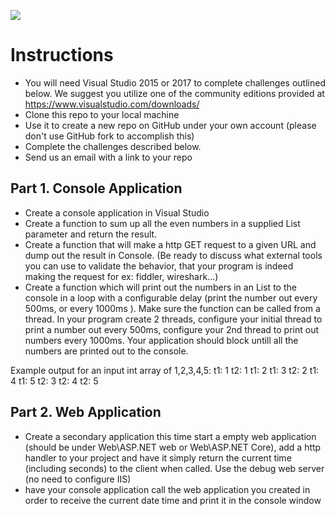 ![](http://www.alsoenergy.com/wp/wp-content/uploads/FullColor_BlackTag-e1413573042293.png)

# Instructions
- You will need Visual Studio 2015 or 2017 to complete challenges outlined below. We suggest you utilize one of the community editions provided at https://www.visualstudio.com/downloads/
- Clone this repo to your local machine
- Use it to create a new repo on GitHub under your own account (please don't use GitHub fork to accomplish this)
- Complete the challenges described below. 
- Send us an email with a link to your repo

## Part 1. Console Application
- Create a console application in Visual Studio
- Create a function to sum up all the even numbers in a supplied List<int> parameter and return the result.
- Create a function that will make a http GET request to a given URL and dump out the result in Console. (Be ready to discuss what external tools you can use to validate the behavior, that your program is indeed making the request for ex: fiddler, wireshark...)  
- Create a function which will print out the numbers in an List<int> to the console in a loop with a configurable delay (print the number out every 500ms, or every 1000ms ). Make sure the function can be called from a thread. In your program create 2 threads, configure your initial thread to print a number out every 500ms, configure your 2nd thread to print out numbers every 1000ms. Your application should block untill all the numbers are printed out to the console.
  
Example output for an input int array of 1,2,3,4,5:
t1: 1
t2: 1
t1: 2
t1: 3
t2: 2
t1: 4
t1: 5
t2: 3
t2: 4
t2: 5
  

## Part 2. Web Application
- Create a secondary application this time start a empty web application (should be under Web\ASP.NET web or Web\ASP.NET Core), add a  http handler to your project and have it simply return the current time (including seconds) to the client when called. Use the debug web server (no need to configure IIS)
- have your console application call the  web application you created in order to receive the current date time and print it in the console window
